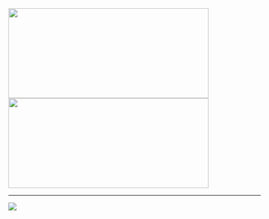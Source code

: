 <div>
  <img src="https://github-readme-stats.vercel.app/api?username=L3ndry&theme=radical&show_icons=true" height="180px" width="400px">
  <img src="https://github-readme-stats.vercel.app/api/top-langs/?username=L3ndry&layout=compact&langs_count=16&theme=dracula" height="180px" width="400px">
</div>
<hr>
<a href="https://www.instagram.com/lndrsgn/" target="_blank">
  <img src="https://img.shields.io/badge/Instagram-E4405F?style=for-the-badge&logo=instagram&logoColor=white">
</a>
